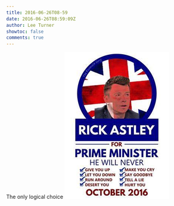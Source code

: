 ```yaml
---
title: 2016-06-26T08-59
date: 2016-06-26T08:59:09Z
author: Lee Turner
showtoc: false
comments: true
---
```


The only logical choice ![](/img/x//746991177547780096-Cl3YgvxWkAA-8LG.jpg)

